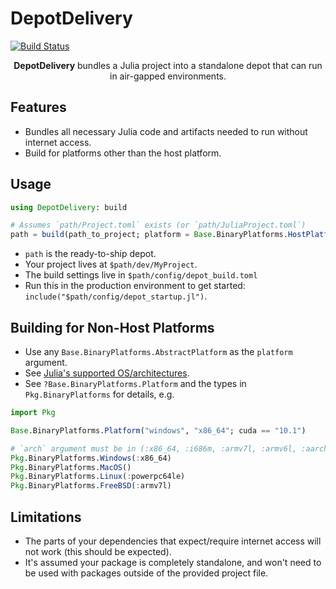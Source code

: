# DepotDelivery

[![Build Status](https://github.com/juliacomputing/DepotDelivery.jl/actions/workflows/CI.yml/badge.svg?branch=main)](https://github.com/juliacomputing/DepotDelivery.jl/actions/workflows/CI.yml?query=branch%3Amain)

<p align="center"><b>DepotDelivery</b> bundles a Julia project into a standalone depot that can run in air-gapped environments.</p>



## Features

- Bundles all necessary Julia code and artifacts needed to run without internet access.
- Build for platforms other than the host platform.

## Usage

```julia
using DepotDelivery: build

# Assumes `path/Project.toml` exists (or `path/JuliaProject.toml`)
path = build(path_to_project; platform = Base.BinaryPlatforms.HostPlatform())
```

- `path` is the ready-to-ship depot.
- Your project lives at `$path/dev/MyProject`.
- The build settings live in `$path/config/depot_build.toml`
- Run this in the production environment to get started: `include("$path/config/depot_startup.jl")`.

## Building for Non-Host Platforms

- Use any `Base.BinaryPlatforms.AbstractPlatform` as the `platform` argument.
- See [Julia's supported OS/architectures](https://www.julialang.org/downloads/index.html#supported_platforms).
- See `?Base.BinaryPlatforms.Platform` and the types in `Pkg.BinaryPlatforms` for details, e.g.

```julia
import Pkg

Base.BinaryPlatforms.Platform("windows", "x86_64"; cuda == "10.1")

# `arch` argument must be in (:x86_64, :i686m, :armv7l, :armv6l, :aarch64, :powerpc64le)
Pkg.BinaryPlatforms.Windows(:x86_64)
Pkg.BinaryPlatforms.MacOS()
Pkg.BinaryPlatforms.Linux(:powerpc64le)
Pkg.BinaryPlatforms.FreeBSD(:armv7l)
```

## Limitations

- The parts of your dependencies that expect/require internet access will not work (this should be expected).
- It's assumed your package is completely standalone, and won't need to be used with packages outside of the provided project file.

